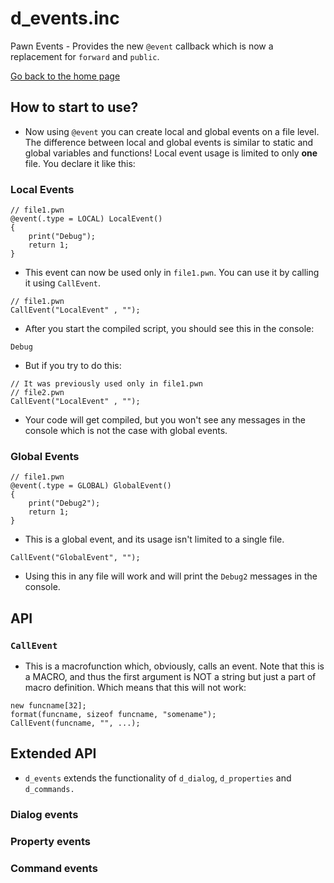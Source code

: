 # d_events.inc
Pawn Events - Provides the new `@event` callback which is now a replacement for `forward` and `public`.

[Go back to the home page](../README.md)

## How to start to use?

- Now using `@event` you can create local and global events on a file level. The difference between local and global events is similar to static and global variables and functions! Local event usage is limited to only **one** file. You declare it like this:

### Local Events

```pawn
// file1.pwn
@event(.type = LOCAL) LocalEvent()
{
    print("Debug");
    return 1;
}
```

- This event can now be used only in `file1.pwn`. You can use it by calling it using `CallEvent`.

```pawn
// file1.pwn
CallEvent("LocalEvent" , "");
```

- After you start the compiled script, you should see this in the console:

```
Debug
```

- But if you try to do this:

```pawn
// It was previously used only in file1.pwn
// file2.pwn
CallEvent("LocalEvent" , "");
```

- Your code will get compiled, but you won't see any messages in the console which is not the case with global events.

### Global Events

```pawn
// file1.pwn
@event(.type = GLOBAL) GlobalEvent()
{
    print("Debug2");
    return 1;
}
```

- This is a global event, and its usage isn't limited to a single file.

```pawn
CallEvent("GlobalEvent", "");
```
- Using this in any file will work and will print the `Debug2` messages in the console.

## API

### `CallEvent`

- This is a macrofunction which, obviously, calls an event. Note that this is a MACRO, and thus the first argument is NOT a string but just a part of macro definition. Which means that this will not work:

```pawn
new funcname[32];
format(funcname, sizeof funcname, "somename");
CallEvent(funcname, "", ...);
```

## Extended API
- `d_events` extends the functionality of `d_dialog`, `d_properties` and `d_commands.`

### Dialog events

### Property events

### Command events
